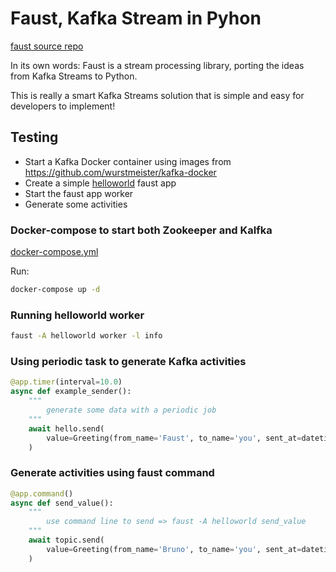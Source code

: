 # Faust, Kafka Stream in Pyhon

[faust source repo](https://github.com/robinhood/faust)

In its own words: Faust is a stream processing library, porting the ideas from Kafka Streams to Python.

This is really a smart Kafka Streams solution that is simple and easy for developers to implement!

## Testing

- Start a Kafka Docker container using images from https://github.com/wurstmeister/kafka-docker
- Create a simple [helloworld](./helloworld.py) faust app
- Start the faust app worker
- Generate some activities

### Docker-compose to start both Zookeeper and Kalfka

[docker-compose.yml](..\..\docker\kafka\docker-compose.yml)

Run:
```bash
docker-compose up -d
```

### Running helloworld worker

```bash
faust -A helloworld worker -l info
```

### Using periodic task to generate Kafka activities
```python
@app.timer(interval=10.0)
async def example_sender():
    """
        generate some data with a periodic job
    """
    await hello.send(
        value=Greeting(from_name='Faust', to_name='you', sent_at=datetime.datetime.now()),
    )

```

### Generate activities using faust command
```python
@app.command()
async def send_value():
    """
        use command line to send => faust -A helloworld send_value
    """
    await topic.send(
        value=Greeting(from_name='Bruno', to_name='you', sent_at=datetime.datetime.now()),
    )
```
